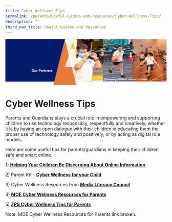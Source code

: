```yaml
---
title: Cyber Wellness Tips
permalink: /parents/Useful-Guides-and-Resources/Cyber-Wellness-Tips/
description: ""
third_nav_title: Useful Guides and Resources
---
```

![](/images/OurPartners.png)

Cyber Wellness Tips
===================

Parents and Guardians plays a crucial role in empowering and supporting children to use technology responsibly, respectfully and creatively, whether it is by having an open dialogue with their children in educating them the proper use of technology safely and positively, or by acting as digital role models.  
  
Here are some useful tips for parents/guardians in keeping their children safe and smart online.  
  
1) [<b>Helping Your Children Be Discerning About Online Information</b>](/files/3B-2019-Connect-T2-Parents-Tipsheet-Pri.pdf)

2) Parent Kit - [<b>Cyber Wellness for your Child</b>](/files/Parent_Kit_-_Cyber_Wellness_for_your_Child.pdf)

3) Cyber Wellness Resources from [<b>Media Literacy Council</b>](https://www.betterinternet.sg/Resources/Resources-Listing?topic=screen+time&persona=everyone)  

4) [<b>MOE Cyber Wellness Resources for Parents</b>](https://ictconnection.moe.edu.sg/cyber-wellness/for-parents)  

5) [<b>ZPS Cyber Wellness Tips for Parents</b>](/files/CYBERWELLNESS%20for%20Parents%20Friday%209%20April_updated%20240321.pdf)

Note: MOE Cyber Wellness Resources for Parents link broken. 